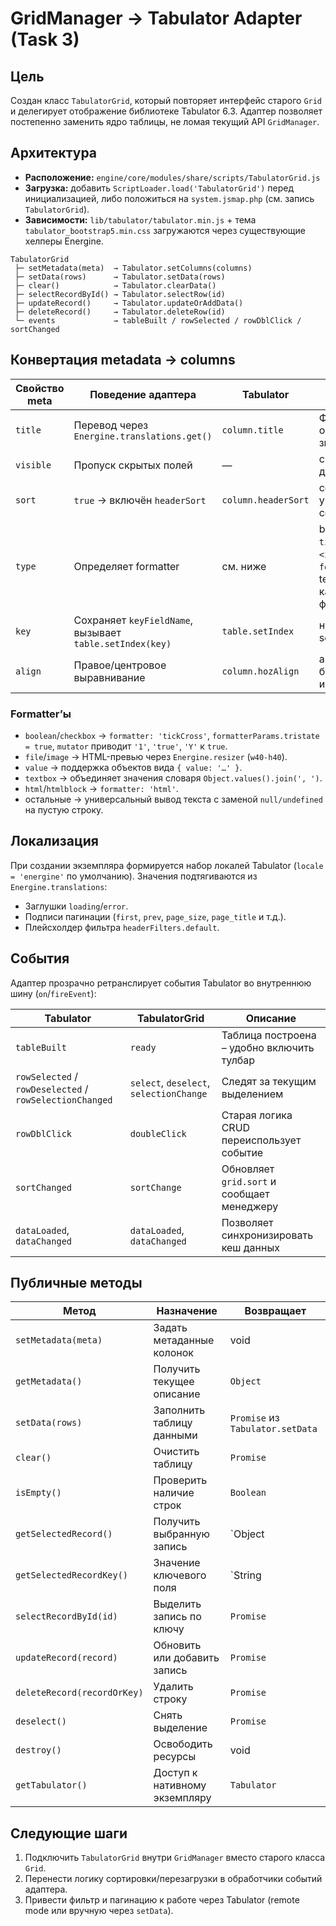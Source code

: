 # GridManager → Tabulator Adapter (Task 3)

## Цель

Создан класс `TabulatorGrid`, который повторяет интерфейс старого `Grid` и делегирует отображение библиотеке Tabulator 6.3. Адаптер позволяет постепенно заменить ядро таблицы, не ломая текущий API `GridManager`.

## Архитектура

- **Расположение:** `engine/core/modules/share/scripts/TabulatorGrid.js`
- **Загрузка:** добавить `ScriptLoader.load('TabulatorGrid')` перед инициализацией, либо положиться на `system.jsmap.php` (см. запись `TabulatorGrid`).
- **Зависимости:** `lib/tabulator/tabulator.min.js` + тема `tabulator_bootstrap5.min.css` загружаются через существующие хелперы Energine.

```
TabulatorGrid
 ├─ setMetadata(meta)  → Tabulator.setColumns(columns)
 ├─ setData(rows)      → Tabulator.setData(rows)
 ├─ clear()            → Tabulator.clearData()
 ├─ selectRecordById() → Tabulator.selectRow(id)
 ├─ updateRecord()     → Tabulator.updateOrAddData()
 ├─ deleteRecord()     → Tabulator.deleteRow(id)
 └─ events             → tableBuilt / rowSelected / rowDblClick / sortChanged
```

## Конвертация metadata → columns

| Свойство meta | Поведение адаптера | Tabulator | Комментарии |
|---------------|--------------------|-----------|-------------|
| `title`       | Перевод через `Energine.translations.get()` | `column.title` | Фоллбэк – оригинальное значение |
| `visible`     | Пропуск скрытых полей | — | скрытые поля не добавляются |
| `sort`        | `true` → включён `headerSort` | `column.headerSort` | сохраняется управление сортировкой |
| `type`        | Определяет formatter | см. ниже | boolean → `tickCross`, file → `<img>`, html → `formatter:'html'`, textbox/value → кастомные функции |
| `key`         | Сохраняет `keyFieldName`, вызывает `table.setIndex(key)` | `table.setIndex` | нужен для select/update/delete |
| `align`       | Правое/центровое выравнивание | `column.hozAlign` | автомат для чисел/булевых/изображений |

### Formatter’ы

- `boolean`/`checkbox` → `formatter: 'tickCross'`, `formatterParams.tristate = true`, `mutator` приводит `'1'`, `'true'`, `'Y'` к `true`.
- `file`/`image` → HTML-превью через `Energine.resizer` (`w40-h40`).
- `value` → поддержка объектов вида `{ value: '…' }`.
- `textbox` → объединяет значения словаря `Object.values().join(', ')`.
- `html`/`htmlblock` → `formatter: 'html'`.
- остальные → универсальный вывод текста с заменой `null/undefined` на пустую строку.

## Локализация

При создании экземпляра формируется набор локалей Tabulator (`locale = 'energine'` по умолчанию). Значения подтягиваются из `Energine.translations`:

- Заглушки `loading`/`error`.
- Подписи пагинации (`first`, `prev`, `page_size`, `page_title` и т.д.).
- Плейсхолдер фильтра `headerFilters.default`.

## События

Адаптер прозрачно ретранслирует события Tabulator во внутреннюю шину (`on`/`fireEvent`):

| Tabulator | TabulatorGrid | Описание |
|-----------|---------------|----------|
| `tableBuilt` | `ready` | Таблица построена – удобно включить тулбар |
| `rowSelected` / `rowDeselected` / `rowSelectionChanged` | `select`, `deselect`, `selectionChange` | Следят за текущим выделением |
| `rowDblClick` | `doubleClick` | Старая логика CRUD переиспользует событие |
| `sortChanged` | `sortChange` | Обновляет `grid.sort` и сообщает менеджеру |
| `dataLoaded`, `dataChanged` | `dataLoaded`, `dataChanged` | Позволяет синхронизировать кеш данных |

## Публичные методы

| Метод | Назначение | Возвращает |
|-------|------------|------------|
| `setMetadata(meta)` | Задать метаданные колонок | void |
| `getMetadata()` | Получить текущее описание | `Object` |
| `setData(rows)` | Заполнить таблицу данными | `Promise` из `Tabulator.setData` |
| `clear()` | Очистить таблицу | `Promise` |
| `isEmpty()` | Проверить наличие строк | `Boolean` |
| `getSelectedRecord()` | Получить выбранную запись | `Object|null` |
| `getSelectedRecordKey()` | Значение ключевого поля | `String|Number|null` |
| `selectRecordById(id)` | Выделить запись по ключу | `Promise` |
| `updateRecord(record)` | Обновить или добавить запись | `Promise` |
| `deleteRecord(recordOrKey)` | Удалить строку | `Promise` |
| `deselect()` | Снять выделение | `Promise` |
| `destroy()` | Освободить ресурсы | void |
| `getTabulator()` | Доступ к нативному экземпляру | `Tabulator` |

## Следующие шаги

1. Подключить `TabulatorGrid` внутри `GridManager` вместо старого класса `Grid`.
2. Перенести логику сортировки/перезагрузки в обработчики событий адаптера.
3. Привести фильтр и пагинацию к работе через Tabulator (remote mode или вручную через `setData`).

